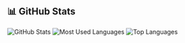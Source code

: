 
## 📊 GitHub Stats

![GitHub Stats](https://github-readme-stats.vercel.app/api?username=harshit0612&show_icons=true&theme=radical)
![Most Used Languages](https://github-readme-stats.vercel.app/api/top-langs/?username=harshit0612&layout=compact&theme=radical)
![Top Languages](https://github-readme-stats.vercel.app/api/top-langs/?username=harshit0612&layout=compact&theme=radical)
